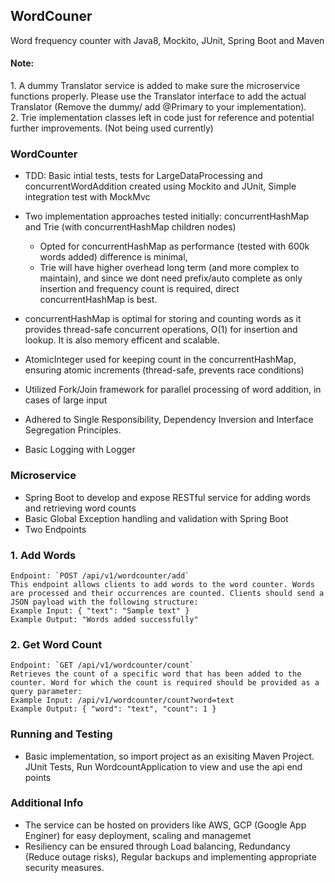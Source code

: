 ## WordCouner

 Word frequency counter with Java8, Mockito, JUnit, Spring Boot and Maven

 <h4>Note:</h4>
 1. A dummy Translator service is added to make sure the microservice functions properly. Please use the Translator interface to add the actual Translator (Remove the dummy/ add @Primary to your implementation).
 <br />
 2. Trie implementation classes left in code just for reference and potential further improvements. (Not being used currently)

<h3>WordCounter</h3>

 * TDD: Basic intial tests, tests for LargeDataProcessing and concurrentWordAddition created using Mockito and JUnit, Simple integration test with MockMvc
 * Two implementation approaches tested initially: concurrentHashMap and Trie (with concurrentHashMap children nodes)
    * Opted for concurrentHashMap as performance (tested with 600k words added) difference is minimal, 
    * Trie will have higher overhead long term (and more complex to maintain), and since we dont need prefix/auto complete as only insertion and frequency count is required, direct concurrentHashMap is best.

 * concurrentHashMap is optimal for storing and counting words as it provides thread-safe concurrent operations, O(1) for insertion and lookup. It is also memory efficent and scalable.
 * AtomicInteger used for keeping count in the concurrentHashMap, ensuring atomic increments (thread-safe, prevents race conditions)
 * Utilized Fork/Join framework for parallel processing of word addition, in cases of large input
 * Adhered to Single Responsibility, Dependency Inversion and Interface Segregation Principles.
 * Basic Logging with Logger

<h3>Microservice</h3>

* Spring Boot to develop and expose RESTful service for adding words and retrieving word counts
* Basic Global Exception handling and validation with Spring Boot
* Two Endpoints
  
### 1. Add Words
    Endpoint: `POST /api/v1/wordcounter/add`
    This endpoint allows clients to add words to the word counter. Words are processed and their occurrences are counted. Clients should send a JSON payload with the following structure:
    Example Input: { "text": "Sample text" }
    Example Output: "Words added successfully"

### 2. Get Word Count
    Endpoint: `GET /api/v1/wordcounter/count`
    Retrieves the count of a specific word that has been added to the counter. Word for which the count is required should be provided as a query parameter:
    Example Input: /api/v1/wordcounter/count?word=text
    Example Output: { "word": "text", "count": 1 }

<h3>Running and Testing</h3>

 * Basic implementation, so import project as an exisiting Maven Project. JUnit Tests, Run WordcountApplication to view and use the api end points

<h3>Additional Info</h3>
 
 * The service can be hosted on providers like AWS, GCP (Google App Enginer) for easy deployment, scaling and managemet
 * Resiliency can be ensured through Load balancing, Redundancy (Reduce outage risks), Regular backups and implementing appropriate security measures.

